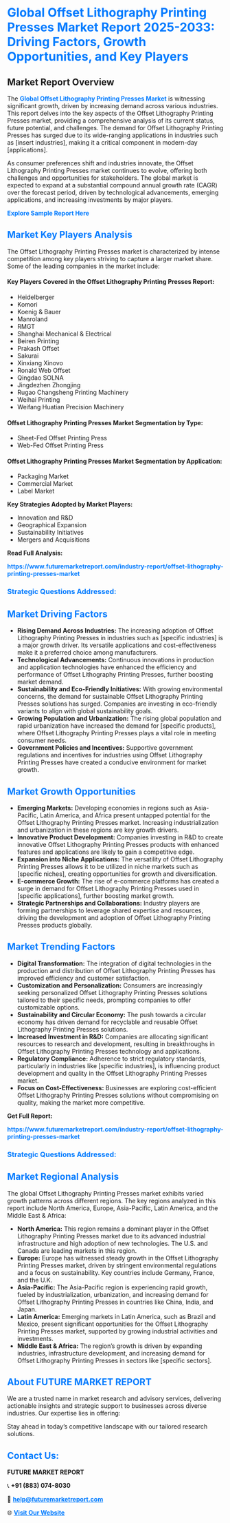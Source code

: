 <h1 style="color: #007BFF;">Global Offset Lithography Printing Presses Market Report 2025-2033: Driving Factors, Growth Opportunities, and Key Players</h1>

<section id="overview">
<h2>Market Report Overview</h2>
<p>The <a href="https://www.futuremarketreport.com/industry-report/offset-lithography-printing-presses-market" style="color: #007BFF; text-decoration: none;"><strong>Global Offset Lithography Printing Presses Market</strong></a> is witnessing significant growth, driven by increasing demand across various industries. This report delves into the key aspects of the Offset Lithography Printing Presses market, providing a comprehensive analysis of its current status, future potential, and challenges. The demand for Offset Lithography Printing Presses has surged due to its wide-ranging applications in industries such as [insert industries], making it a critical component in modern-day [applications].</p>
<p>As consumer preferences shift and industries innovate, the Offset Lithography Printing Presses market continues to evolve, offering both challenges and opportunities for stakeholders. The global market is expected to expand at a substantial compound annual growth rate (CAGR) over the forecast period, driven by technological advancements, emerging applications, and increasing investments by major players.</p>
</section>

<section id="overview">
<p><a href="https://www.futuremarketreport.com/request-sample/reportId=60948" style="color: #007BFF; text-decoration: none;"><strong>Explore Sample Report Here</strong></a></p>
</section>

<section id="key-players">
<h2 style="color: #007BFF;">Market Key Players Analysis</h2>
<p>The Offset Lithography Printing Presses market is characterized by intense competition among key players striving to capture a larger market share. Some of the leading companies in the market include:</p>
<h4>Key Players Covered in the Offset Lithography Printing Presses Report:</h4>
<ul><li>Heidelberger</li><li>Komori</li><li>Koenig &amp; Bauer</li><li>Manroland</li><li>RMGT</li><li>Shanghai Mechanical &amp; Electrical</li><li>Beiren Printing</li><li>Prakash Offset</li><li>Sakurai</li><li>Xinxiang Xinovo</li><li>Ronald Web Offset</li><li>Qingdao SOLNA</li><li>Jingdezhen Zhongjing</li><li>Rugao Changsheng Printing Machinery</li><li>Weihai Printing</li><li>Weifang Huatian Precision Machinery</li></ul>
<h4>Offset Lithography Printing Presses Market Segmentation by Type:</h4>
<ul><li>Sheet-Fed Offset Printing Press</li><li>Web-Fed Offset Printing Press</li></ul>

<h4>Offset Lithography Printing Presses Market Segmentation by Application:</h4>
<ul><li>Packaging Market</li><li>Commercial Market</li><li>Label Market</li></ul>
<p><strong>Key Strategies Adopted by Market Players:</strong></p>
<ul>
<li>Innovation and R&D</li>
<li>Geographical Expansion</li>
<li>Sustainability Initiatives</li>
<li>Mergers and Acquisitions</li>
</ul>
</section>

<section>
<p><strong>Read Full Analysis: </strong></p><a href="https://www.futuremarketreport.com/industry-report/offset-lithography-printing-presses-market" style="color: #007BFF; text-decoration: none;"><strong>https://www.futuremarketreport.com/industry-report/offset-lithography-printing-presses-market</strong></a>
<h3 style="color: #007BFF;">Strategic Questions Addressed:</h3>
</section>

<section id="driving-factors">
<h2 style="color: #007BFF;">Market Driving Factors</h2>
<ul>
<li><strong>Rising Demand Across Industries:</strong> The increasing adoption of Offset Lithography Printing Presses in industries such as [specific industries] is a major growth driver. Its versatile applications and cost-effectiveness make it a preferred choice among manufacturers.</li>
<li><strong>Technological Advancements:</strong> Continuous innovations in production and application technologies have enhanced the efficiency and performance of Offset Lithography Printing Presses, further boosting market demand.</li>
<li><strong>Sustainability and Eco-Friendly Initiatives:</strong> With growing environmental concerns, the demand for sustainable Offset Lithography Printing Presses solutions has surged. Companies are investing in eco-friendly variants to align with global sustainability goals.</li>
<li><strong>Growing Population and Urbanization:</strong> The rising global population and rapid urbanization have increased the demand for [specific products], where Offset Lithography Printing Presses plays a vital role in meeting consumer needs.</li>
<li><strong>Government Policies and Incentives:</strong> Supportive government regulations and incentives for industries using Offset Lithography Printing Presses have created a conducive environment for market growth.</li>
</ul>
</section>

<section id="growth-opportunities">
<h2 style="color: #007BFF;">Market Growth Opportunities</h2>
<ul>
<li><strong>Emerging Markets:</strong> Developing economies in regions such as Asia-Pacific, Latin America, and Africa present untapped potential for the Offset Lithography Printing Presses market. Increasing industrialization and urbanization in these regions are key growth drivers.</li>
<li><strong>Innovative Product Development:</strong> Companies investing in R&D to create innovative Offset Lithography Printing Presses products with enhanced features and applications are likely to gain a competitive edge.</li>
<li><strong>Expansion into Niche Applications:</strong> The versatility of Offset Lithography Printing Presses allows it to be utilized in niche markets such as [specific niches], creating opportunities for growth and diversification.</li>
<li><strong>E-commerce Growth:</strong> The rise of e-commerce platforms has created a surge in demand for Offset Lithography Printing Presses used in [specific applications], further boosting market growth.</li>
<li><strong>Strategic Partnerships and Collaborations:</strong> Industry players are forming partnerships to leverage shared expertise and resources, driving the development and adoption of Offset Lithography Printing Presses products globally.</li>
</ul>
</section>

<section id="trending-factors">
<h2 style="color: #007BFF;">Market Trending Factors</h2>
<ul>
<li><strong>Digital Transformation:</strong> The integration of digital technologies in the production and distribution of Offset Lithography Printing Presses has improved efficiency and customer satisfaction.</li>
<li><strong>Customization and Personalization:</strong> Consumers are increasingly seeking personalized Offset Lithography Printing Presses solutions tailored to their specific needs, prompting companies to offer customizable options.</li>
<li><strong>Sustainability and Circular Economy:</strong> The push towards a circular economy has driven demand for recyclable and reusable Offset Lithography Printing Presses solutions.</li>
<li><strong>Increased Investment in R&D:</strong> Companies are allocating significant resources to research and development, resulting in breakthroughs in Offset Lithography Printing Presses technology and applications.</li>
<li><strong>Regulatory Compliance:</strong> Adherence to strict regulatory standards, particularly in industries like [specific industries], is influencing product development and quality in the Offset Lithography Printing Presses market.</li>
<li><strong>Focus on Cost-Effectiveness:</strong> Businesses are exploring cost-efficient Offset Lithography Printing Presses solutions without compromising on quality, making the market more competitive.</li>
</ul>
</section>

<section>
<p><strong>Get Full Report: </strong></p><a href="https://www.futuremarketreport.com/industry-report/offset-lithography-printing-presses-market" style="color: #007BFF; text-decoration: none;"><strong>https://www.futuremarketreport.com/industry-report/offset-lithography-printing-presses-market</strong></a>
<h3 style="color: #007BFF;">Strategic Questions Addressed:</h3>
</section>


<section id="regional-analysis">
<h2 style="color: #007BFF;">Market Regional Analysis</h2>
<p>The global Offset Lithography Printing Presses market exhibits varied growth patterns across different regions. The key regions analyzed in this report include North America, Europe, Asia-Pacific, Latin America, and the Middle East & Africa:</p>
<ul>
<li><strong>North America:</strong> This region remains a dominant player in the Offset Lithography Printing Presses market due to its advanced industrial infrastructure and high adoption of new technologies. The U.S. and Canada are leading markets in this region.</li>
<li><strong>Europe:</strong> Europe has witnessed steady growth in the Offset Lithography Printing Presses market, driven by stringent environmental regulations and a focus on sustainability. Key countries include Germany, France, and the U.K.</li>
<li><strong>Asia-Pacific:</strong> The Asia-Pacific region is experiencing rapid growth, fueled by industrialization, urbanization, and increasing demand for Offset Lithography Printing Presses in countries like China, India, and Japan.</li>
<li><strong>Latin America:</strong> Emerging markets in Latin America, such as Brazil and Mexico, present significant opportunities for the Offset Lithography Printing Presses market, supported by growing industrial activities and investments.</li>
<li><strong>Middle East & Africa:</strong> The region’s growth is driven by expanding industries, infrastructure development, and increasing demand for Offset Lithography Printing Presses in sectors like [specific sectors].</li>
</ul>
</section>

<footer>
<h2 style="color: #007BFF;">About FUTURE MARKET REPORT</h2>
<p>We are a trusted name in market research and advisory services, delivering actionable insights and strategic support to businesses across diverse industries. Our expertise lies in offering:</p>

<p>Stay ahead in today’s competitive landscape with our tailored research solutions.</p>

<h2 style="color: #007BFF;">Contact Us:</h2>
<p><strong>FUTURE MARKET REPORT</strong></p>
<p>📞 <strong>+91 (883) 074-8030</strong></p>
<p>📧 <strong><a href="mailto:help@futuremarketreport.com" style="color: #007BFF;">help@futuremarketreport.com</a></strong></p>
<p>🌐 <strong><a href="https://www.futuremarketreport.com/" style="color: #007BFF;">Visit Our Website</a></strong></p>
</footer>